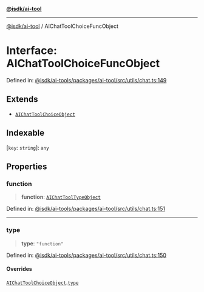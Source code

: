 [**@isdk/ai-tool**](../README.md)

***

[@isdk/ai-tool](../globals.md) / AIChatToolChoiceFuncObject

# Interface: AIChatToolChoiceFuncObject

Defined in: [@isdk/ai-tools/packages/ai-tool/src/utils/chat.ts:149](https://github.com/isdk/ai-tool.js/blob/4ebf370aaec9c78535cb40ffc19656d7bddcb145/src/utils/chat.ts#L149)

## Extends

- [`AIChatToolChoiceObject`](AIChatToolChoiceObject.md)

## Indexable

\[`key`: `string`\]: `any`

## Properties

### function

> **function**: [`AIChatToolTypeObject`](AIChatToolTypeObject.md)

Defined in: [@isdk/ai-tools/packages/ai-tool/src/utils/chat.ts:151](https://github.com/isdk/ai-tool.js/blob/4ebf370aaec9c78535cb40ffc19656d7bddcb145/src/utils/chat.ts#L151)

***

### type

> **type**: `"function"`

Defined in: [@isdk/ai-tools/packages/ai-tool/src/utils/chat.ts:150](https://github.com/isdk/ai-tool.js/blob/4ebf370aaec9c78535cb40ffc19656d7bddcb145/src/utils/chat.ts#L150)

#### Overrides

[`AIChatToolChoiceObject`](AIChatToolChoiceObject.md).[`type`](AIChatToolChoiceObject.md#type)
